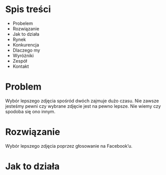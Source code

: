 
# Spis treści

* Probelem
* Rozwiązanie
* Jak to działa
* Rynek
* Konkurencja
* Dlaczego my
* Wyróżniki
* Zespół
* Kontakt

Problem
=========
Wybór lepszego zdjęcia spośród dwóch zajmuje dużo czasu. Nie zawsze jesteśmy pewni czy wybrane zdjęcie jest na pewno lepsze. Nie wiemy czy spodoba się ono innym.


Rozwiązanie
=========
Wybór lepszego zdjęcia poprzez głosowanie na Facebook’u.

Jak to działa
=========
[](C:\Users\karol\Desktop\Obraz1.png)

